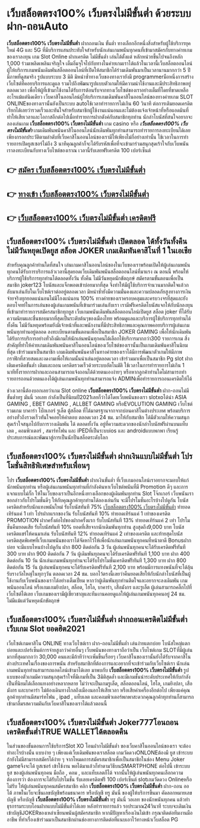 # เว็บสล็อตตรง100% เว็บตรงไม่มีขั้นต่ำ  ด้วยระบบฝาก-ถอนAuto

**เว็บสล็อตตรง100% เว็บตรงไม่มีขั้นต่ำ** ฝากถอนเงิน ขั้นต่ำ  ทางเลือกอีกหนึ่งสิ่งสำหรับผู้ใช้บริการยุคใหม่ 4G และ 5G ที่มีบริการแสนประทับใจสำหรับนักเล่นเกมพนันทุกคนที่เข้ามาสมัครกับทางค่ายเกมของเราลงทุน เกม Slot Online ฝากเครดิต ไม่มีขั้นต่ำ เล่นได้ตั้งแต่ หลักหน่วยขึ้นไปจนถึงหลัก 1,000 ร่วมเพลิดเพลินเจริญใจ เต็มอิ่มจุใจไปกับทางในค่ายเกมเราได้แล้วในเวลานี้เว็บสล็อตออนไลน์ผู้ให้บริการเกมพนันเดิมพันสล็อตออนไลน์ที่เปิดให้สมาชิกได้ร่วมเดิมพันมาเป็นเวลานานมากกว่า 5 ปี มีภาพที่ดูสมจริง รูปแบบระบบ 3 มิติ
มิหนำซ้ำทางเว็บของทางเรายังมี programmerมือหนึ่งการสร้างเว็บไซต์ที่คอยบริการและดูแล  รวมไปถึงพัฒนารูปแบบตัวเกมให้มีความน่าใช้งานและมีประสิทธิภาพอยู่ตลอดเวลา เพื่อให้ผู้ที่เข้ามาใช้งานได้รับการต้อนรับจากทางเว็บไซต์ของเราอย่างเต็มที่โดยที่ขาดเหลืออะไรแม้แต่นิดเดียว เว็บคาสิโนออนไลน์ผู้ให้บริการเกมเดิมพันคาสิโนออนไลน์ของทางค่ายเกม SLOT ONLINEของทางเรานั้นยังเป็นระบบ autoใช้เวลาทำรายการไม่เกิน 60 วินาที ต่อการเติมยอดเครดิต เรียกได้เลยว่ารวดเร็วและทันใจสำหรับสมาชิกผู้ใช้งานแน่นอนและไม่ต้องแจ้งเจ้าหน้าที่หรือแอดมินที่ทำให้เสียเวลาและโอกาสอีกต่อไปเมื่อทำรายการฝากตังค์กับสมาชิกทุกท่าน
นักล่าโบนัสที่สนใจอยากจะลองเล่นเกม **เว็บสล็อตตรง100% เว็บตรงไม่มีขั้นต่ำ** เกม casino  หรือ ***เว็บสล็อตตรง100% เว็บตรงไม่มีขั้นต่ำ*** เกมเดิมพันพนันคาสิโนออนไลน์นักเดิมพันทุกท่านสามารถทำรายการลงทะเบียนได้เลยเพียงกรอกประวัติตามลำดับที่เว็บคาสิโนออนไลน์ของเรามีให้เพียงไม่กี่อย่างเท่านั้น ใช้เวลาในการทำรายการเปิดยูสเซอร์ไม่ถึง 3 นาทีคุณลูกค้าก็จะได้รับรหัสเพื่อที่จะเข้ามาร่วมสนุกสุดเร้าใจกับเว็บพนันเราลงทะเบียนกับทางเว็บไซต์ของเราณ เวลานี้รับเลยฟรีเครดิต 100 เปอร์เซ็นต์ 

## 👉 [สมัคร เว็บสล็อตตรง100% เว็บตรงไม่มีขั้นต่ำ](https://archa888.com/)
## 👉 [ทางเข้า เว็บสล็อตตรง100% เว็บตรงไม่มีขั้นต่ำ](https://archa888.com/)
## 👉 [เว็บสล็อตตรง100% เว็บตรงไม่มีขั้นต่ำ เครดิตฟรี](https://archa888.com/)

## เว็บสล็อตตรง100% เว็บตรงไม่มีขั้นต่ำ เปิดตลอด ได้ทั้งวันทั้งคืน ไม่มีวันหยุดเปิดยูส สล็อต JOKER เกมเดิมพันคาสิโนที่ 1 ในเอเชีย

สำหรับคุณลูกค้าท่านใดที่สนใจ เล่นเกมคาสิโนออนไลน์ของในเว็บของเราพร้อมเปิดให้ผู้เล่นเกมพนันทุกคนได้รับการบริการแล้วเวลานี้สุดยอดเว็บเดิมพันพนันสล็อตออนไลน์ที่มาแรง ณ ตอนนี้ พร้อมให้บริการผู้ใช้บริการทุกท่านได้ตลอดทั้งวัน ทั้งคืน ไม่มีวันหยุดนักขัตฤกษ์ สมัครตามขั้นตอนเพื่อเป็นสมาชิก joker123 โบนัสและแจ็กพอตเข้าบ่อยมากที่สุด จึงทำให้มีผู้ใช้บริการจำนวนมากติดใจแล้วกลับมาเล่นกับในเว็บไซต์เราต่ออยู่ตลอดเวลา มิหนำซ้ำยังมีความมั่นคงและความปลอดภัยสูงทางการเงินจ่ายจริงทุกยอดแน่นอนไม่มีโกงแน่นอน 100% ทางค่ายของเราครอบคลุมและครบวงจรที่สุดและยังตอบโจทย์ในการเล่นของผู้เล่นเกมพนันที่เข้ามาร่วมเล่นกับเรา
เรามีฟรีเครดิตโบนัสแจกให้กับนักลงทุนที่เข้ามาทำรายการสมัครสมาชิกทุกยูส เว็บเกมพนันเดิมพันสล็อตออนไลน์เปิดยูส สล็อต joker ที่ได้รับความนิยมและชื่นชอบมากที่สุดเป็นระดับต้นๆของเมืองไทย พร้อมดูแลและบริการผู้ใช้บริการทุกท่านได้ทั้งคืน ไม่มีวันหยุดพร้อมยังมีเจ้าหน้าที่และพนักงานที่มีประสิทธิภาพและคุณภาพคอยบริการผู้เล่นเกมพนันทุกท่านอยู่ตลอด ลงทะเบียนตามขั้นตอนเพื่อเป็นสมาชิก JOKER GAMING เพื่อให้นักเดิมพันได้รับการบริการอย่างทั่วถึงมีเกมให้นักเล่นพนันทุกคนได้เลือกใช้บริการมากกว่า300 รายการเกม
สิ่งสำคัญที่ทำให้ค่ายเกมเดิมพันพนันคาสิโนออนไลน์ของเว็บไซต์ของเรานั้นเป็นเกมเดิมพันคาสิโนนิยมที่สุด เข้าร่วมมาเป็นสมาชิก  เกมเดิมพันพนันคาสิโนทางค่ายของเราได้มีการพัฒนาตัวเกมให้มีภาพกราฟิกที่สวยสดและงดงามเพื่อให้เกมนั้นน่าเล่นอยู่ตลอดเวลา เข้าร่วมมาเพื่อเป็นสมาชิก Pg slot ฝากเติมเครดิตขั้นต่ำ เติมและถอน เครดิตรวดเร็วด้วยระบบอัตโนมัติ ใช้เวลาในการทำรายการไม่เกิน 1 นาทีทั้งรายการฝากและถอนสามารถแจ้งถอนได้ด้วยตนเองง่ายๆ หรือหากลูกค้าท่านใดไม่สามารถทำรายการถอนด้วยตนเองได้ผู้เล่นเกมพนันทุกท่านสามารถแจ้ง ADMINเพื่อทำรายการถอนเครดิตให้ได้

ช่วงเวลานี้ต้องบอกเลยว่าเกม Slot online **เว็บสล็อตตรง100% เว็บตรงไม่มีขั้นต่ำ** ฝาก-ถอนไม่มีขั้นต่ำทรู มันนี่ วอเลท กำลังเป็นที่นิยมปี2021เลยก็ว่าได้โดยเว็บพนันของเรา slotxoได้นำ  ASIA GAMING , EBET GAMING , ALLBET GAMING หรือEVOLUTION GAMING เว็บไซต์รวมเกม บาคาร่า โป๊กเกอร์ รูเล็ต ตู้สล็อต ที่ได้มาตรฐานจากจากบ่อนคาสิโนต่างประเทศ พร้อมบริการอย่างทั่วถึงรวดเร็วทันใจคอยให้คำตอบ ตลอดเวลา 24 ชม. มาให้กับสมาชิก ได้มีตัวเกมให้ความสนุกสุดเร้าใจสนุกไปกับการวางเดิมพัน ได้ ตลอดทั้งวัน อยู่ที่ความสะดวกของนักล่าโบนัสฟรีผ่านบนแท็บเลต , คอมพิวเตอร์ , สมาร์ทโฟน และ iPEDที่เป็นระบบios และ androidแบบพกพา เรียนรู้ประสบการณ์และพัฒนาสู่การเป็นนักปั่นสล็อตระดับโลก

## เว็บสล็อตตรง100% เว็บตรงไม่มีขั้นต่ำ ฝากเงินแบบไม่มีขั้นต่ำ โปรโมชั่นสิทธิพิเศษสำหรับเพื่อนๆ

โปร **เว็บสล็อตตรง100% เว็บตรงไม่มีขั้นต่ำ** ฝากเงินขั้นต่ำ ที่เว็บเกมออนไลน์เราอยากจะมอบให้แก่  นักพนันทุกท่าน หรือผู้เล่นเกมพนันทุกท่านที่กำลังค้นหาเว็บไซต์พนันที่มี  Promotion ดีๆ และการแจกแบบไม่กั๊ก ให้ในเว็บของเราเป็นอีกหนึ่งทางเลือกของผู้เดิมพันทุกท่าน Slot โจ๊กเกอร์ เว็บพนันเรา ขอกล่าวกับโปรโมชั่นดีๆ ให้กับคุณลูกค้าทุกท่านได้ลองเล่นกัน จะมีโปรโมชั่นอะไรบ้างไปดูกัน
โบนัสเครดิตสำหรับนักแทงพนันใหม่ รับโบนัสทันที 75% [เว็บสล็อตตรง100% เว็บตรงไม่มีขั้นต่ำ](https://archa888.com/) ทำยอดเทิร์นแค่ 1 เท่า
โปรฝากแรกของวัน รับโบนัสทันที 10% ทำยอดเทิร์นแค่ 1 เท่าของเครดิต
 PROMOTION ฝากครั้งต่อไปของฝากครั้งแรก รับโบนัสทันที 13% ทำยอดเทิร์นแค่ 2 เท่า
โปรโมชั่นคืนยอดเสีย รับโบนัสทันที 10% ยอดที่เสียจากนักเดิมพันทุกท่าน สูงสุดถึง9,000 บาท
โบนัสเครดิตแชร์ให้คนมาเล่น รับโบนัสทันที 12% ทำยอดเทิร์นแค่ 2 เท่าของเครดิต
และท้ายสุดโบนัสเครดิตสุดพิเศษที่เว็บเกมพนันของเราได้จัดหาไว้ให้เพื่อนักเล่นเกมพนันทุกคนที่หน้าตาดี Bonusฝากบ่อย จะมีแบบไหนบ้างไปดูกัน
ฝาก 800 ติดต่อกัน 3 วัน ผู้เล่นพนันทุกคนจะได้รับเครดิตฟรีทันที 300 บาท
ฝาก 900 ติดต่อกัน 7 วัน ผู้เดิมพันทุกคนจะได้รับเครดิตฟรีทันที 1,100 บาท
ฝาก 400 ติดต่อกัน 10 วัน นักเล่นเกมพนันทุกท่านจะได้รับโปรโมชั่นเครดิตฟรีทันที 1,300 บาท
ฝาก 800 ติดต่อกัน 15 วัน ผู้เล่นพนันทุกคนจะได้รับเครดิตฟรีทันที 2,100 บาท
พร้อมมีการแทงพนันที่จะได้ลุ้นรับรางวัลใหญ่ในทุกๆวัน ตลอดเวลา 24 ชม. บอกไว้ตรงนี้เลยว่าคืนยอดเสียให้กับนักล่าโบนัสที่เป็นผู้ใช้งานกับเว็บพนันของเราได้อย่างเต็มเปี่ยม หากว่าผู้เดิมพันทุกท่านติดใจและอยากจะลงเดิมพัน เกมพนันออนไลน์ หรือเกมเกมยิงปลา, สล็อต, ไฮโล, บาคาร่า, เสือมังกร และรูเล็ต ผู้เล่นสามารถคลิ๊กไปที่เว็บไซต์ได้เลย เว็บเกมของเรามีผู้เชี่ยวชาญและทีมงานคอยดูแลให้ผู้เล่นเกมพนันทุกคนอยู่ 24 ชม. ไม่มีแม้แต่วันหยุดนักขัตฤกษ์

## เว็บสล็อตตรง100% เว็บตรงไม่มีขั้นต่ำ ฝากถอนเครดิตไม่มีขั้นต่ำ  เว็บเกม Slot ยอดฮิต2021

เว็บไซต์เกมคาสิโน ONLINE ทางเว็บไซต์เรา ฝาก-ถอนไม่มีขั้นต่ำ เล่นง่ายแตกบ่อย โบนัสใหญ่แตกบ่อยและเปอร์เซ็นต์การจ่ายสูงกว่าค่ายอื่นๆ เว็บพนันของทางเราถือว่าเป็น เว็บไซต์เกม SLOTที่มีผู้เล่นมากที่สุดมากกว่า 30,000 คนและมีถ้าทีว่าจะเพิ่มขึ้นเรื่อยๆ เว็บคาสิโนของเรานั้นยังได้รับจากคาสิโนต่างประเทศในเรื่องของการพนัน สำหรับสมาชิกที่ต้องการและอยากที่จะเข้าร่วมกับเว็บไซต์เรา นักเล่นเกมพนันทุกท่านสามารถแอดไลน์เข้ามาได้เลย
	มาพบกับ **เว็บสล็อตตรง100% เว็บตรงไม่มีขั้นต่ำ** รูปแบบของตัวเกมมีความสนุกสุดเร้าใจที่มีเกมที่เป็น 3มิติสุดล้ำ และมีเกมชั้นนำระดับประเทศให้กับกำลังเป็นที่นิยมได้เลือกแทงอย่างหลากหลาย  ไม่ว่าจะเป็นเกมรูเล็ต, สล็อตออนไลน์, ไฮโล, เกมยิงปลา, เสือมังกร และบาคาร่า ไม่ต้องเดินทางไกลถึงเมืองนอกให้เสียเวลา หรือเสียค่าเครื่องอีกต่อไป เพียงแค่คุณลูกค้าทุกท่านมีสมาร์ทโฟน , ipad , แท็บเลต และคอมพิวเตอร์พกพาสะดวกคุณลูกค้าทุกท่านก็สามารถเข้ามาลิ้มรสความมันกับเว็บคาสิโนของเราได้แล้วตอนนี้

## เว็บสล็อตตรง100% เว็บตรงไม่มีขั้นต่ำ Joker777โอนถอนเครดิตขั้นต่ำTRUE WALLETได้ตลอดคืน

ในส่วนของขั้นตอนการใช้บริการSlot XO โอนฝากไม่มีขั้นต่ำ ของเว็บคาสิโนออนไลน์ของเรา จะต้องทำอะไรบ้างนั้น แบบง่าย ๆ เพียงแค่เว็บเดิมพันของเราสล็อต เกมวัดดวงONLONEต้องมี ยูส เข้าระบบ ถ้ายังไม่มีสามารถสมัครได้ง่าย ๆ จากโหมดการสมัครสมาชิกเพื่อเป็นสมาชิกในช่อง Menu Joker gameจึงจะได้ ยูสเซอร์ เข้าใช้งาน พอได้มาแล้วก็ทำตามวิธีบนSMARTPHONE ต่อไปนี้
เข้าระบบ ยูส  ของผู้เล่นพนันทุกคน มือถือ , คอม , และแท็บเลตก็ได้
จากนั้นให้ผู้เล่นพนันทุกคนเลือกความต้องการว่า ต้องการจะได้รับโปรโมชั่น รับเลยเครดิตฟรี 100 เปอร์เซ็นต์ slotเกมวัดดวง Onlineหรือไม่รับ
ให้ผู้เล่นพนันทุกคนสมัครสมาชิก คลิก **เว็บสล็อตตรง100% เว็บตรงไม่มีขั้นต่ำ** ฝาก-ถอน ออโต้ ภาพในเว็บจะขึ้นเลขบัญชีพร้อมธนาคาร หรือบัญชี ทรู มันนี่ ของผู้ให้บริการขึ้นมา
คัดลอกหมายเลขบัญชี หรือบัญชี **เว็บสล็อตตรง100% เว็บตรงไม่มีขั้นต่ำ** ทรู มันนี่ วอเลท ของนักพนันทุกคน แล้วทำธุรกรรมระบบโอนฝากแบบไม่มีขั้นต่ำได้เลย
หลังทำรายการแล้ว รอประมาณ24วินาที ระบบจะเติมเงินเข้าบัญชีJOKERของเหล่าเซียนพนันผู้สมัครสมาชิก
หากมีปัญหาเรื่องเงินไม่เข้า กรุณาติดต่อทีมงานมืออาชีพ ที่ทำเรื่องเข้าร่วมมาเป็นสมาชิกผ่านช่องทางการติดต่อที่แนบเอาไว้ทางหน้าเว็บสล็อต PG


